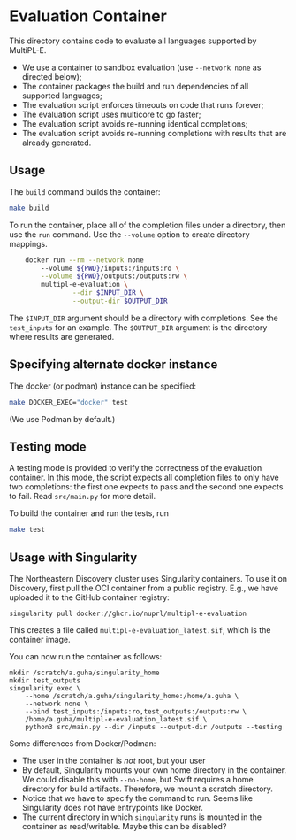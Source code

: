 # Evaluation Container

This directory contains code to evaluate all languages supported by MultiPL-E.

- We use a container to sandbox evaluation (use `--network none` as directed below);
- The container packages the build and run dependencies of all supported languages;
- The evaluation script enforces timeouts on code that runs forever;
- The evaluation script uses multicore to go faster;
- The evaluation script avoids re-running identical completions;
- The evaluation script avoids re-running completions with results that are already
  generated.

## Usage

The `build` command builds the container:

```bash
make build
```

To run the container, place all of the completion files under a directory, then use the `run` command.
Use the `--volume` option to create directory mappings.

```bash
	docker run --rm --network none 
		--volume ${PWD}/inputs:/inputs:ro \
		--volume ${PWD}/outputs:/outputs:rw \
		multipl-e-evaluation \
                --dir $INPUT_DIR \
                --output-dir $OUTPUT_DIR
```

The `$INPUT_DIR` argument should be a directory with completions. See the `test_inputs` for an example.
The `$OUTPUT_DIR` argument is the directory where results are generated.


## Specifying alternate docker instance

The docker (or podman) instance can be specified:

```bash
make DOCKER_EXEC="docker" test
```

(We use Podman by default.)

## Testing mode

A testing mode is provided to verify the correctness of the evaluation container.
In this mode, the script expects all completion files to only have two completions: the first one expects to pass and the second one expects to fail.
Read `src/main.py` for more detail.

To build the container and run the tests, run

```bash
make test
```

## Usage with Singularity

The Northeastern Discovery cluster uses Singularity containers. To use it on
Discovery, first pull the OCI container from a public registry. E.g., we have
uploaded it to the GitHub container registry:

```
singularity pull docker://ghcr.io/nuprl/multipl-e-evaluation
```

This creates a file called `multipl-e-evaluation_latest.sif`, which is the
container image.

You can now run the container as follows:

```
mkdir /scratch/a.guha/singularity_home
mkdir test_outputs
singularity exec \
    --home /scratch/a.guha/singularity_home:/home/a.guha \
    --network none \
    --bind test_inputs:/inputs:ro,test_outputs:/outputs:rw \
    /home/a.guha/multipl-e-evaluation_latest.sif \
    python3 src/main.py --dir /inputs --output-dir /outputs --testing
```

Some differences from Docker/Podman:

- The user in the container is *not* root, but your user
- By default, Singularity mounts your own home directory in the container. We
  could disable this with `--no-home`, but Swift requires a home directory for
  build artifacts. Therefore, we mount a scratch directory.
- Notice that we have to specify the command to run. Seems like Singularity does
  not have entrypoints like Docker.
- The current directory in which `singularity` runs is mounted in the container
  as read/writable. Maybe this can be disabled?
